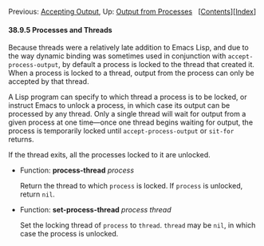

Previous: [Accepting Output](Accepting-Output.html), Up: [Output from Processes](Output-from-Processes.html)   \[[Contents](index.html#SEC_Contents "Table of contents")]\[[Index](Index.html "Index")]

#### 38.9.5 Processes and Threads

Because threads were a relatively late addition to Emacs Lisp, and due to the way dynamic binding was sometimes used in conjunction with `accept-process-output`, by default a process is locked to the thread that created it. When a process is locked to a thread, output from the process can only be accepted by that thread.

A Lisp program can specify to which thread a process is to be locked, or instruct Emacs to unlock a process, in which case its output can be processed by any thread. Only a single thread will wait for output from a given process at one time—once one thread begins waiting for output, the process is temporarily locked until `accept-process-output` or `sit-for` returns.

If the thread exits, all the processes locked to it are unlocked.

*   Function: **process-thread** *process*

    Return the thread to which `process` is locked. If `process` is unlocked, return `nil`.

<!---->

*   Function: **set-process-thread** *process thread*

    Set the locking thread of `process` to `thread`. `thread` may be `nil`, in which case the process is unlocked.
